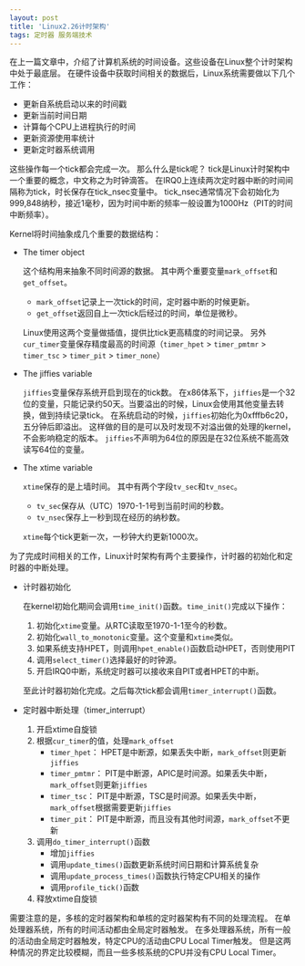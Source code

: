 ```yaml
---
layout: post
title: 'Linux2.26计时架构'
tags: 定时器 服务端技术
---
```



在上一篇文章中，介绍了计算机系统的时间设备。这些设备在Linux整个计时架构中处于最底层。
在硬件设备中获取时间相关的数据后，Linux系统需要做以下几个工作：

*   更新自系统启动以来的时间戳
*   更新当前时间日期
*   计算每个CPU上进程执行的时间
*   更新资源使用率统计
*   更新定时器系统调用

这些操作每一个tick都会完成一次。
那么什么是tick呢？
tick是Linux计时架构中一个重要的概念，中文称之为时钟滴答。
在IRQ0上连续两次定时器中断的时间间隔称为tick，时长保存在tick_nsec变量中。
tick_nsec通常情况下会初始化为999,848纳秒，接近1毫秒，因为时间中断的频率一般设置为1000Hz（PIT的时间中断频率）。

Kernel将时间抽象成几个重要的数据结构：

*   The timer object

    这个结构用来抽象不同时间源的数据。
    其中两个重要变量`mark_offset`和`get_offset`。
    
    -   `mark_offset`记录上一次tick的时间，定时器中断的时候更新。
    -   `get_offset`返回自上一次tick后经过的时间，单位是微秒。

    Linux使用这两个变量做插值，提供比tick更高精度的时间记录。
    另外`cur_timer`变量保存精度最高的时间源（`timer_hpet` > `timer_pmtmr` > `timer_tsc` > `timer_pit` > `timer_none`）

*   The jiffies variable

    `jiffies`变量保存系统开启到现在的tick数。
    在x86体系下，`jiffies`是一个32位的变量，只能记录约50天。当要溢出的时候，Linux会使用其他变量去转换，做到持续记录tick。
    在系统启动的时候，`jiffies`初始化为0xfffb6c20，五分钟后即溢出。
    这样做的目的是可以及时发现不对溢出做的处理的kernel，不会影响稳定的版本。
    `jiffies`不声明为64位的原因是在32位系统不能高效读写64位的变量。
    
*   The xtime variable
    
    `xtime`保存的是上墙时间。
    其中有两个字段`tv_sec`和`tv_nsec`。

    -   `tv_sec`保存从（UTC）1970-1-1号到当前时间的秒数。
    -   `tv_nsec`保存上一秒到现在经历的纳秒数。
    
    `xtime`每个tick更新一次，一秒钟大约更新1000次。
 
为了完成时间相关的工作，Linux计时架构有两个主要操作，计时器的初始化和定时器的中断处理。

*   计时器初始化
    
    在kernel初始化期间会调用`time_init()`函数。`time_init()`完成以下操作：

    1.  初始化`xtime`变量。从RTC读取至1970-1-1至今的秒数。
    2.  初始化`wall_to_monotonic`变量。这个变量和`xtime`类似。
    3.  如果系统支持HPET，则调用`hpet_enable()`函数启动HPET，否则使用PIT
    4.  调用`select_timer()`选择最好的时钟源。
    5.  开启IRQ0中断，系统定时器可以接收来自PIT或者HPET的中断。
    
    至此计时器初始化完成。之后每次tick都会调用`timer_interrupt()`函数。

*   定时器中断处理（timer_interrupt）

    1.  开启xtime自旋锁
    2.  根据`cur_timer`的值，处理`mark_offset`
        *   `timer_hpet`：
            HPET是中断源，如果丢失中断，`mark_offset`则更新`jiffies`
        *   `timer_pmtmr`：
            PIT是中断源，APIC是时间源。如果丢失中断，`mark_offset`则更新`jiffies`
        *   `timer_tsc`：
            PIT是中断源，TSC是时间源。如果丢失中断，`mark_offset`根据需要更新`jiffies`
        *   `timer_pit`：
            PIT是中断源，而且没有其他时间源，`mark_offset`不更新
    3.  调用`do_timer_interrupt()`函数
        *   增加`jiffies`
        *   调用`update_times()`函数更新系统时间日期和计算系统复杂
        *   调用`update_process_times()`函数执行特定CPU相关的操作
        *   调用`profile_tick()`函数
    4.  释放xtime自旋锁
    
    
需要注意的是，多核的定时器架构和单核的定时器架构有不同的处理流程。
在单处理器系统，所有的时间活动都由全局定时器触发。
在多处理器系统，所有一般的活动由全局定时器触发，特定CPU的活动由CPU Local Timer触发。
但是这两种情况的界定比较模糊，而且一些多核系统的CPU并没有CPU Local Timer。
